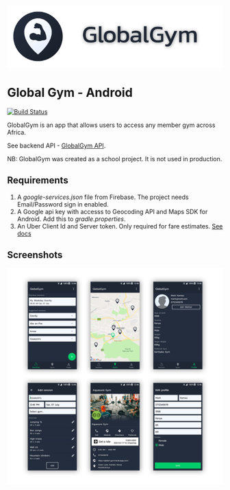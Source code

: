 ![alt text](/images/banner.png "Banner")

# Global Gym - Android
[![Build Status](https://app.bitrise.io/app/f14c58c94e802fdb/status.svg?token=zJ0oZ4xl2xYiiKxxzsZ1Aw&branch=master)](https://app.bitrise.io/app/f14c58c94e802fdb)  

GlobalGym is an app that allows users to access any member gym across Africa.

See backend API - [GlobalGym API](https://github.com/MarkNjunge/GlobalGym-api).

NB: GlobalGym was created as a school project. It is not used in production.

## Requirements
1. A  _google-services.json_ file from Firebase. The project needs Email/Password sign in enabled.
2. A Google api key with accesss to Geocoding API and Maps SDK for Android. Add this to _gradle.properties_.
3. An Uber Client Id and Server token. Only required for fare estimates. [See docs](https://developer.uber.com/docs/riders/ride-requests/tutorials/button/introduction)

## Screenshots
![alt text](/images/screenshots.png "Screenshots")
